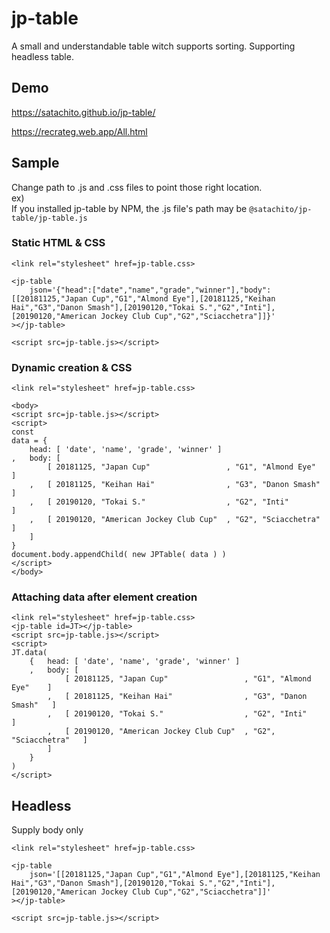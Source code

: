 # jp-table

A small and understandable table witch supports sorting.
Supporting headless table.

## Demo

https://satachito.github.io/jp-table/

https://recrateg.web.app/All.html

## Sample

Change path to .js and .css files to point those right location.<br>
ex)<br>
If you installed jp-table by NPM, the .js file's path may be `@satachito/jp-table/jp-table.js`<br>

### Static HTML & CSS

```
<link rel="stylesheet" href=jp-table.css>

<jp-table
	json='{"head":["date","name","grade","winner"],"body":[[20181125,"Japan Cup","G1","Almond Eye"],[20181125,"Keihan Hai","G3","Danon Smash"],[20190120,"Tokai S.","G2","Inti"],[20190120,"American Jockey Club Cup","G2","Sciacchetra"]]}'
></jp-table>

<script src=jp-table.js></script>
```

### Dynamic creation & CSS

```
<link rel="stylesheet" href=jp-table.css>

<body>
<script src=jp-table.js></script>
<script>
const
data = {
	head: [ 'date', 'name', 'grade', 'winner' ]
,	body: [
		[ 20181125, "Japan Cup" 				, "G1", "Almond Eye"	]
	,	[ 20181125, "Keihan Hai"				, "G3", "Danon Smash"	]
	,	[ 20190120, "Tokai S."					, "G2", "Inti"			]
	,	[ 20190120, "American Jockey Club Cup"	, "G2", "Sciacchetra"	]
	]
}
document.body.appendChild( new JPTable( data ) )
</script>
</body>
```

### Attaching data after element creation

```
<link rel="stylesheet" href=jp-table.css>
<jp-table id=JT></jp-table>
<script src=jp-table.js></script>
<script>
JT.data(
	{	head: [ 'date', 'name', 'grade', 'winner' ]
	,	body: [
			[ 20181125, "Japan Cup" 				, "G1", "Almond Eye"	]
		,	[ 20181125, "Keihan Hai"				, "G3", "Danon Smash"	]
		,	[ 20190120, "Tokai S."					, "G2", "Inti"			]
		,	[ 20190120, "American Jockey Club Cup"	, "G2", "Sciacchetra"	]
		]
	}
)
</script>
```

## Headless

Supply body only

```
<link rel="stylesheet" href=jp-table.css>

<jp-table
	json='[[20181125,"Japan Cup","G1","Almond Eye"],[20181125,"Keihan Hai","G3","Danon Smash"],[20190120,"Tokai S.","G2","Inti"],[20190120,"American Jockey Club Cup","G2","Sciacchetra"]]'
></jp-table>

<script src=jp-table.js></script>
```

